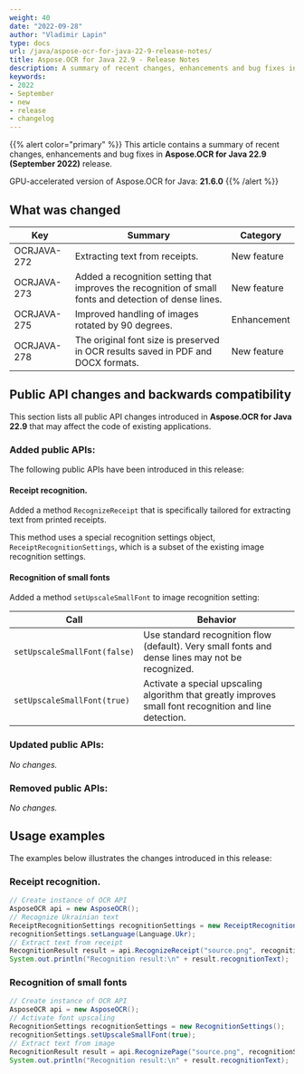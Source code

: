 ```yaml
---
weight: 40
date: "2022-09-28"
author: "Vladimir Lapin"
type: docs
url: /java/aspose-ocr-for-java-22-9-release-notes/
title: Aspose.OCR for Java 22.9 - Release Notes
description: A summary of recent changes, enhancements and bug fixes in Aspose.OCR for Java 22.9 (September 2022) release.
keywords:
- 2022
- September
- new
- release
- changelog
---
```


{{% alert color="primary" %}}
This article contains a summary of recent changes, enhancements and bug fixes in **Aspose.OCR for Java 22.9 (September 2022)** release.

GPU-accelerated version of Aspose.OCR for Java: **21.6.0**
{{% /alert %}}

## What was changed

Key | Summary | Category
--- | ------- | --------
OCRJAVA-272 | Extracting text from receipts. | New feature
OCRJAVA-273 | Added a recognition setting that improves the recognition of small fonts and detection of dense lines. | New feature
OCRJAVA-275 | Improved handling of images rotated by 90 degrees. | Enhancement
OCRJAVA-278 | The original font size is preserved in OCR results saved in PDF and DOCX formats. | New feature

## Public API changes and backwards compatibility

This section lists all public API changes introduced in **Aspose.OCR for Java 22.9** that may affect the code of existing applications.

### Added public APIs:

The following public APIs have been introduced in this release:

#### Receipt recognition.

Added a method `RecognizeReceipt` that is specifically tailored for extracting text from printed receipts.

This method uses a special recognition settings object, `ReceiptRecognitionSettings`, which is a subset of the existing image recognition settings.

#### Recognition of small fonts

Added a method `setUpscaleSmallFont` to image recognition setting:

Call | Behavior
---- | --------
`setUpscaleSmallFont(false)` | Use standard recognition flow (default). Very small fonts and dense lines may not be recognized.
`setUpscaleSmallFont(true)` | Activate a special upscaling algorithm that greatly improves small font recognition and line detection.

### Updated public APIs:

_No changes._

### Removed public APIs:

_No changes._

## Usage examples

The examples below illustrates the changes introduced in this release:

### Receipt recognition.

```java
// Create instance of OCR API
AsposeOCR api = new AsposeOCR();
// Recognize Ukrainian text
ReceiptRecognitionSettings recognitionSettings = new ReceiptRecognitionSettings();
recognitionSettings.setLanguage(Language.Ukr);
// Extract text from receipt
RecognitionResult result = api.RecognizeReceipt("source.png", recognitionSettings);
System.out.println("Recognition result:\n" + result.recognitionText);
```

### Recognition of small fonts

```java
// Create instance of OCR API
AsposeOCR api = new AsposeOCR();
// Activate font upscaling 
RecognitionSettings recognitionSettings = new RecognitionSettings();
recognitionSettings.setUpscaleSmallFont(true);
// Extract text from image
RecognitionResult result = api.RecognizePage("source.png", recognitionSettings);
System.out.println("Recognition result:\n" + result.recognitionText);
```
